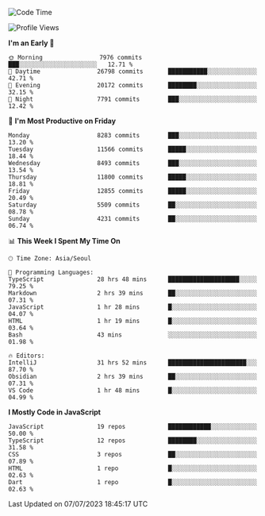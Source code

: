 <!--START_SECTION:waka-->
![Code Time](http://img.shields.io/badge/Code%20Time-5%2C149%20hrs%208%20mins-blue)

![Profile Views](http://img.shields.io/badge/Profile%20Views-0-blue)

**I'm an Early 🐤** 

```text
🌞 Morning                7976 commits        ███░░░░░░░░░░░░░░░░░░░░░░   12.71 % 
🌆 Daytime                26798 commits       ███████████░░░░░░░░░░░░░░   42.71 % 
🌃 Evening                20172 commits       ████████░░░░░░░░░░░░░░░░░   32.15 % 
🌙 Night                  7791 commits        ███░░░░░░░░░░░░░░░░░░░░░░   12.42 % 
```
📅 **I'm Most Productive on Friday** 

```text
Monday                   8283 commits        ███░░░░░░░░░░░░░░░░░░░░░░   13.20 % 
Tuesday                  11566 commits       █████░░░░░░░░░░░░░░░░░░░░   18.44 % 
Wednesday                8493 commits        ███░░░░░░░░░░░░░░░░░░░░░░   13.54 % 
Thursday                 11800 commits       █████░░░░░░░░░░░░░░░░░░░░   18.81 % 
Friday                   12855 commits       █████░░░░░░░░░░░░░░░░░░░░   20.49 % 
Saturday                 5509 commits        ██░░░░░░░░░░░░░░░░░░░░░░░   08.78 % 
Sunday                   4231 commits        ██░░░░░░░░░░░░░░░░░░░░░░░   06.74 % 
```


📊 **This Week I Spent My Time On** 

```text
🕑︎ Time Zone: Asia/Seoul

💬 Programming Languages: 
TypeScript               28 hrs 48 mins      ████████████████████░░░░░   79.25 % 
Markdown                 2 hrs 39 mins       ██░░░░░░░░░░░░░░░░░░░░░░░   07.31 % 
JavaScript               1 hr 28 mins        █░░░░░░░░░░░░░░░░░░░░░░░░   04.07 % 
HTML                     1 hr 19 mins        █░░░░░░░░░░░░░░░░░░░░░░░░   03.64 % 
Bash                     43 mins             ░░░░░░░░░░░░░░░░░░░░░░░░░   01.98 % 

🔥 Editors: 
IntelliJ                 31 hrs 52 mins      ██████████████████████░░░   87.70 % 
Obsidian                 2 hrs 39 mins       ██░░░░░░░░░░░░░░░░░░░░░░░   07.31 % 
VS Code                  1 hr 48 mins        █░░░░░░░░░░░░░░░░░░░░░░░░   04.99 % 
```

**I Mostly Code in JavaScript** 

```text
JavaScript               19 repos            ████████████░░░░░░░░░░░░░   50.00 % 
TypeScript               12 repos            ████████░░░░░░░░░░░░░░░░░   31.58 % 
CSS                      3 repos             ██░░░░░░░░░░░░░░░░░░░░░░░   07.89 % 
HTML                     1 repo              █░░░░░░░░░░░░░░░░░░░░░░░░   02.63 % 
Dart                     1 repo              █░░░░░░░░░░░░░░░░░░░░░░░░   02.63 % 
```




 Last Updated on 07/07/2023 18:45:17 UTC
<!--END_SECTION:waka-->
